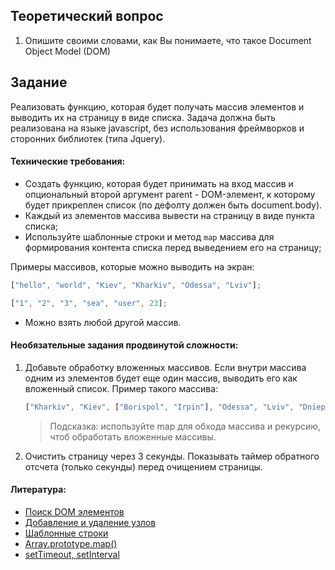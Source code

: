 ## Теоретический вопрос

1. Опишите своими словами, как Вы понимаете, что такое Document Object Model (DOM)

## Задание

Реализовать функцию, которая будет получать массив элементов и выводить их на страницу в виде списка. Задача должна быть реализована на языке javascript, без использования фреймворков и сторонних библиотек (типа Jquery).

#### Технические требования:

- Создать функцию, которая будет принимать на вход массив и опциональный второй аргумент parent - DOM-элемент, к которому будет прикреплен список (по дефолту должен быть document.body).
- Каждый из элементов массива вывести на страницу в виде пункта списка;
- Используйте шаблонные строки и метод `map` массива для формирования контента списка перед выведением его на страницу;

Примеры массивов, которые можно выводить на экран:

```javascript
["hello", "world", "Kiev", "Kharkiv", "Odessa", "Lviv"];
```

```javascript
["1", "2", "3", "sea", "user", 23];
```

- Можно взять любой другой массив.

#### Необязательные задания продвинутой сложности:

1. Добавьте обработку вложенных массивов. Если внутри массива одним из элементов будет еще один массив, выводить его как вложенный список.
   Пример такого массива:

   ```javascript
   ["Kharkiv", "Kiev", ["Borispol", "Irpin"], "Odessa", "Lviv", "Dnieper"];
   ```

   > Подсказка: используйте map для обхода массива и рекурсию, чтоб обработать вложенные массивы.

2. Очистить страницу через 3 секунды. Показывать таймер обратного отсчета (только секунды) перед очищением страницы.

#### Литература:

- [Поиск DOM элементов](https://learn.javascript.ru/searching-elements-dom)
- [Добавление и удаление узлов](https://learn.javascript.ru/modifying-document)
- [Шаблонные строки](http://learn.javascript.ru/es-string)
- [Array.prototype.map()](https://developer.mozilla.org/ru/docs/Web/JavaScript/Reference/Global_Objects/Array/map)
- [setTimeout, setInterval](https://learn.javascript.ru/settimeout-setinterval)
